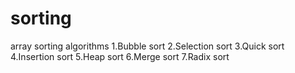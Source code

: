 # sorting
array sorting algorithms
1.Bubble sort
2.Selection sort
3.Quick sort
4.Insertion sort
5.Heap sort
6.Merge sort
7.Radix sort
